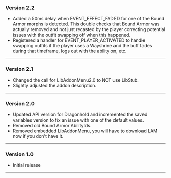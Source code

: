 ### Version 2.2

- Added a 50ms delay when EVENT_EFFECT_FADED for one of the Bound Armor morphs is detected. This double checks that Bound Armor was actually removed and not just recasted by the player correcting potential issues with the outfit swapping off when this happened.
- Registered a handler for EVENT_PLAYER_ACTIVATED to handle swapping outfits if the player uses a Wayshrine and the buff fades during that timeframe, logs out with the ability on, etc.

---

### Version 2.1

- Changed the call for LibAddonMenu2.0 to NOT use LibStub.
- Slightly adjusted the addon description.

---

### Version 2.0

- Updated API version for Dragonhold and incremented the saved variables version to fix an issue with one of the default values.
- Removed old Bound Armor AbilityIds.
- Removed embedded LibAddonMenu, you will have to download LAM now if you don't have it.

---

### Version 1.0

- Initial release

---
